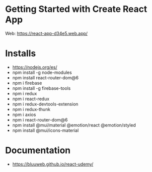 # Getting Started with Create React App

Web: https://react-app-d34e5.web.app/

# Installs
- https://nodejs.org/es/
- npm install -g node-modules
- npm install react-router-dom@6
- npm i firebase
- npm install -g firebase-tools
- npm i redux
- npm i react-redux
- npm i redux-devtools-extension
- npm i redux-thunk
- npm i axios
- npm i react-router-dom@6
- npm install @mui/material @emotion/react @emotion/styled
- npm install @mui/icons-material

# Documentation
- https://bluuweb.github.io/react-udemy/

